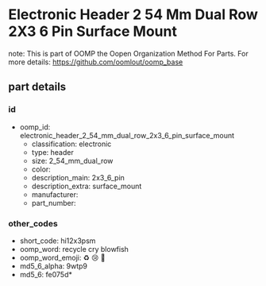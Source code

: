 # Electronic Header 2 54 Mm Dual Row 2X3 6 Pin Surface Mount  

note: This is part of OOMP the Oopen Organization Method For Parts. For more details: https://github.com/oomlout/oomp_base

##  part details





### id
* oomp_id: electronic_header_2_54_mm_dual_row_2x3_6_pin_surface_mount
  * classification: electronic
  * type: header
  * size: 2_54_mm_dual_row
  * color: 
  * description_main: 2x3_6_pin
  * description_extra: surface_mount
  * manufacturer: 
  * part_number: 

### other_codes
* short_code: hi12x3psm
* oomp_word: recycle cry blowfish
* oomp_word_emoji: :recycle: :cry: :blowfish:
* md5_6_alpha: 9wtp9
* md5_6: fe075d* 